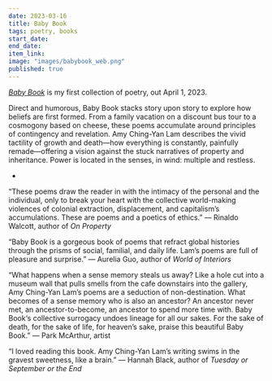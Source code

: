```yaml
---
date: 2023-03-16
title: Baby Book
tags: poetry, books
start_date:
end_date:
item_link:
image: "images/babybook_web.png"
published: true
---
```


[*Baby Book*](https://www.brickbooks.ca/shop/baby-book-by-amy-ching-yan-lam/) is my first collection of poetry, out April 1, 2023.

Direct and humorous, Baby Book stacks story upon story to explore how beliefs are first formed. From a family vacation on a discount bus tour to a cosmogony based on cheese, these poems accumulate around principles of contingency and revelation. Amy Ching-Yan Lam describes the vivid tactility of growth and death—how everything is constantly, painfully remade—offering a vision against the stuck narratives of property and inheritance. Power is located in the senses, in wind: multiple and restless.

*

“These poems draw the reader in with the intimacy of the personal and the individual, only to break your heart with the collective world-making violences of colonial extraction, displacement, and capitalism’s accumulations. These are poems and a poetics of ethics.” — Rinaldo Walcott, author of *On Property*

“Baby Book is a gorgeous book of poems that refract global histories through the prisms of social, familial, and daily life. Lam’s poems are full of pleasure and surprise.” — Aurelia Guo, author of *World of Interiors*

“What happens when a sense memory steals us away? Like a hole cut into a museum wall that pulls smells from the cafe downstairs into the gallery, Amy Ching-Yan Lam’s poems are a seduction of non-destination. What becomes of a sense memory who is also an ancestor? An ancestor never met, an ancestor-to-become, an ancestor to spend more time with. Baby Book‘s collective surrogacy undoes lineage for all our sakes. For the sake of death, for the sake of life, for heaven’s sake, praise this beautiful Baby Book.” — Park McArthur, artist

“I loved reading this book. Amy Ching-Yan Lam’s writing swims in the gravest sweetness, like a brain.” — Hannah Black, author of *Tuesday or September or the End*

